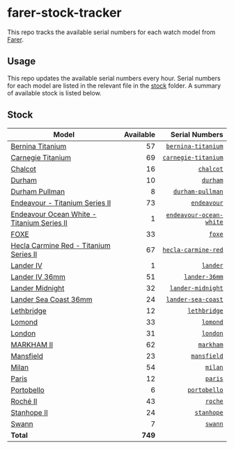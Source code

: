 # farer-stock-tracker

This repo tracks the available serial numbers for each watch model from [Farer](https://farer.com).

## Usage

This repo updates the available serial numbers every hour. Serial numbers for each model are listed in the relevant file in the [stock](./stock) folder. A summary of available stock is listed below.

## Stock

| Model | Available | Serial Numbers |
| ----- | --------: | -------------: |
| [Bernina Titanium](https://usd.farer.com/products/bernina-titanium) | 57 | [`bernina-titanium`](./stock/bernina-titanium) |
| [Carnegie Titanium](https://usd.farer.com/products/carnegie-titanium) | 69 | [`carnegie-titanium`](./stock/carnegie-titanium) |
| [Chalcot](https://usd.farer.com/products/chalcot) | 16 | [`chalcot`](./stock/chalcot) |
| [Durham](https://usd.farer.com/products/durham) | 10 | [`durham`](./stock/durham) |
| [Durham Pullman](https://usd.farer.com/products/durham-pullman) | 8 | [`durham-pullman`](./stock/durham-pullman) |
| [Endeavour - Titanium Series II](https://usd.farer.com/products/endeavour) | 73 | [`endeavour`](./stock/endeavour) |
| [Endeavour Ocean White - Titanium Series II](https://usd.farer.com/products/endeavour-ocean-white) | 1 | [`endeavour-ocean-white`](./stock/endeavour-ocean-white) |
| [FOXE](https://usd.farer.com/products/foxe) | 33 | [`foxe`](./stock/foxe) |
| [Hecla Carmine Red - Titanium Series II](https://usd.farer.com/products/hecla-carmine-red) | 67 | [`hecla-carmine-red`](./stock/hecla-carmine-red) |
| [Lander IV](https://usd.farer.com/products/lander) | 1 | [`lander`](./stock/lander) |
| [Lander IV 36mm](https://usd.farer.com/products/lander-36mm) | 51 | [`lander-36mm`](./stock/lander-36mm) |
| [Lander Midnight](https://usd.farer.com/products/lander-midnight) | 32 | [`lander-midnight`](./stock/lander-midnight) |
| [Lander Sea Coast 36mm](https://usd.farer.com/products/lander-sea-coast) | 24 | [`lander-sea-coast`](./stock/lander-sea-coast) |
| [Lethbridge](https://usd.farer.com/products/lethbridge) | 12 | [`lethbridge`](./stock/lethbridge) |
| [Lomond](https://usd.farer.com/products/lomond) | 33 | [`lomond`](./stock/lomond) |
| [London](https://usd.farer.com/products/london) | 31 | [`london`](./stock/london) |
| [MARKHAM II](https://usd.farer.com/products/markham) | 62 | [`markham`](./stock/markham) |
| [Mansfield](https://usd.farer.com/products/mansfield) | 23 | [`mansfield`](./stock/mansfield) |
| [Milan](https://usd.farer.com/products/milan) | 54 | [`milan`](./stock/milan) |
| [Paris](https://usd.farer.com/products/paris) | 12 | [`paris`](./stock/paris) |
| [Portobello](https://usd.farer.com/products/portobello) | 6 | [`portobello`](./stock/portobello) |
| [Roché II](https://usd.farer.com/products/roche) | 43 | [`roche`](./stock/roche) |
| [Stanhope II](https://usd.farer.com/products/stanhope) | 24 | [`stanhope`](./stock/stanhope) |
| [Swann](https://usd.farer.com/products/swann) | 7 | [`swann`](./stock/swann) |
| **Total** | **749** | |
